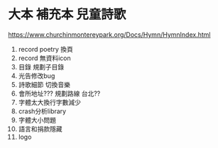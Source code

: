 # 大本 補充本 兒童詩歌
https://www.churchinmontereypark.org/Docs/Hymn/HymnIndex.html


1. record poetry 換頁
2. record 無資料icon
3. 目錄 規劃子目錄
4. 光告修改bug
5. 詩歌細節 切換音樂
6. 會所地址??? 規劃路線 台北??
7. 字體太大換行字數減少
8. crash分析library
9. 字體大小問題
10. 語言和捐款隱藏
11. logo
